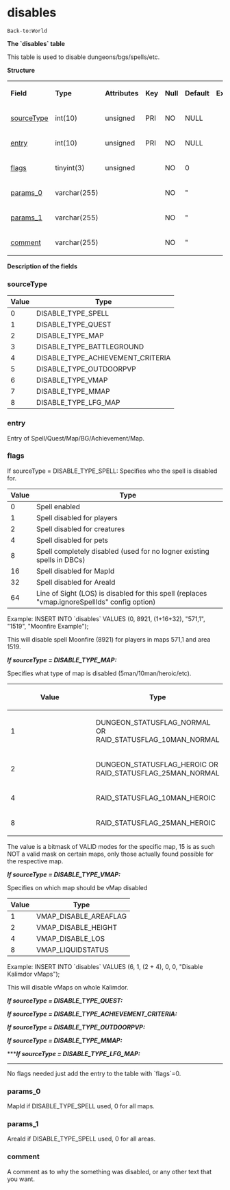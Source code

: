 # disables

`Back-to:World`

**The \`disables\` table**

This table is used to disable dungeons/bgs/spells/etc.

**Structure**

<table>
<tbody>
<tr class="odd">
<td><p><strong>Field</strong></p></td>
<td><p><strong>Type</strong></p></td>
<td><p><strong>Attributes</strong></p></td>
<td><p><strong>Key</strong></p></td>
<td><p><strong>Null</strong></p></td>
<td><p><strong>Default</strong></p></td>
<td><p><strong>Extra</strong></p></td>
<td><p><strong>Comment</strong></p></td>
</tr>
<tr class="even">
<td><p><a href="#disables-sourceType">sourceType</a></p></td>
<td><p>int(10)</p></td>
<td><p>unsigned</p></td>
<td><p>PRI</p></td>
<td><p>NO</p></td>
<td><p>NULL</p></td>
<td><p><br />
</p></td>
<td><p><br />
</p></td>
</tr>
<tr class="odd">
<td><p><a href="#disables-entry">entry</a></p></td>
<td><p>int(10)</p></td>
<td><p>unsigned</p></td>
<td><p>PRI</p></td>
<td><p>NO</p></td>
<td><p>NULL</p></td>
<td><p><br />
</p></td>
<td><p><br />
</p></td>
</tr>
<tr class="even">
<td><p><a href="#disables-flags">flags</a></p></td>
<td><p>tinyint(3)</p></td>
<td><p>unsigned</p></td>
<td><p><br />
</p></td>
<td><p>NO</p></td>
<td><p>0</p></td>
<td><p><br />
</p></td>
<td><p><br />
</p></td>
</tr>
<tr class="odd">
<td><p><a href="#disables-params_0">params_0</a></p></td>
<td><p>varchar(255)</p></td>
<td><p><br />
</p></td>
<td><p><br />
</p></td>
<td><p>NO</p></td>
<td><p>&quot;</p></td>
<td><p><br />
</p></td>
<td><p><br />
</p></td>
</tr>
<tr class="even">
<td><p><a href="#disables-params_1">params_1</a></p></td>
<td><p>varchar(255)</p></td>
<td><p><br />
</p></td>
<td><p><br />
</p></td>
<td><p>NO</p></td>
<td><p>&quot;</p></td>
<td><p><br />
</p></td>
<td><p><br />
</p></td>
</tr>
<tr class="odd">
<td><p><a href="#disables-comment">comment</a></p></td>
<td><p>varchar(255)</p></td>
<td><p><br />
</p></td>
<td><p><br />
</p></td>
<td><p>NO</p></td>
<td><p>&quot;</p></td>
<td><p><br />
</p></td>
<td><p><br />
</p></td>
</tr>
</tbody>
</table>

**Description of the fields**

### sourceType

| Value | Type                                 |
|-------|--------------------------------------|
| 0     | DISABLE\_TYPE\_SPELL                 |
| 1     | DISABLE\_TYPE\_QUEST                 |
| 2     | DISABLE\_TYPE\_MAP                   |
| 3     | DISABLE\_TYPE\_BATTLEGROUND          |
| 4     | DISABLE\_TYPE\_ACHIEVEMENT\_CRITERIA |
| 5     | DISABLE\_TYPE\_OUTDOORPVP            |
| 6     | DISABLE\_TYPE\_VMAP                  |
| 7     | DISABLE\_TYPE\_MMAP                  |
| 8     | DISABLE\_TYPE\_LFG\_MAP              |

### entry

Entry of Spell/Quest/Map/BG/Achievement/Map.

### flags

If sourceType = DISABLE\_TYPE\_SPELL: Specifies who the spell is disabled for.

| Value | Type                                                                                          |
|-------|-----------------------------------------------------------------------------------------------|
| 0     | Spell enabled                                                                                 |
| 1     | Spell disabled for players                                                                    |
| 2     | Spell disabled for creatures                                                                  |
| 4     | Spell disabled for pets                                                                       |
| 8     | Spell completely disabled (used for no logner existing spells in DBCs)                        |
| 16    | Spell disabled for MapId                                                                      |
| 32    | Spell disabled for AreaId                                                                     |
| 64    | Line of Sight (LOS) is disabled for this spell (replaces "vmap.ignoreSpellIds" config option) |

Example: INSERT INTO \`disables\` VALUES (0, 8921, (1+16+32), "571,1", "1519", "Moonfire Example");

This will disable spell Moonfire (8921) for players in maps 571,1 and area 1519.

***If sourceType = DISABLE\_TYPE\_MAP:***

Specifies what type of map is disabled (5man/10man/heroic/etc).

<table>
<colgroup>
<col width="50%" />
<col width="50%" />
</colgroup>
<thead>
<tr class="header">
<th><p>Value</p></th>
<th><p>Type</p></th>
</tr>
</thead>
<tbody>
<tr class="odd">
<td><p>1</p></td>
<td><p>DUNGEON_STATUSFLAG_NORMAL OR RAID_STATUSFLAG_10MAN_NORMAL</p></td>
</tr>
<tr class="even">
<td><p>2</p></td>
<td><p>DUNGEON_STATUSFLAG_HEROIC OR RAID_STATUSFLAG_25MAN_NORMAL</p></td>
</tr>
<tr class="odd">
<td><p>4</p></td>
<td><p>RAID_STATUSFLAG_10MAN_HEROIC</p></td>
</tr>
<tr class="even">
<td><p>8</p></td>
<td><p>RAID_STATUSFLAG_25MAN_HEROIC</p></td>
</tr>
</tbody>
</table>

The value is a bitmask of VALID modes for the specific map, 15 is as such NOT a valid mask on certain maps, only those actually found possible for the respective map.

***If sourceType = DISABLE\_TYPE\_VMAP:***

Specifies on which map should be vMap disabled

| Value | Type                    |
|-------|-------------------------|
| 1     | VMAP\_DISABLE\_AREAFLAG |
| 2     | VMAP\_DISABLE\_HEIGHT   |
| 4     | VMAP\_DISABLE\_LOS      |
| 8     | VMAP\_LIQUIDSTATUS      |

Example: INSERT INTO \`disables\` VALUES (6, 1, (2 + 4), 0, 0, "Disable Kalimdor vMaps");

This will disable vMaps on whole Kalimdor.

***If sourceType = DISABLE\_TYPE\_QUEST:***

***If sourceType = DISABLE\_TYPE\_ACHIEVEMENT\_CRITERIA:***

***If sourceType = DISABLE\_TYPE\_OUTDOORPVP:***

***If sourceType = DISABLE\_TYPE\_MMAP:***

******If sourceType = DISABLE\_TYPE\_LFG\_MAP:***
***

No flags needed just add the entry to the table with \`flags\`=0.

### params\_0

MapId if DISABLE\_TYPE\_SPELL used, 0 for all maps.

### params\_1

AreaId if DISABLE\_TYPE\_SPELL used, 0 for all areas.

### comment

A comment as to why the something was disabled, or any other text that you want.
